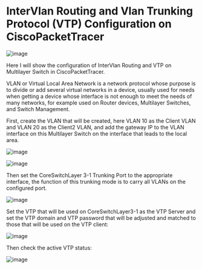 # InterVlan Routing and Vlan Trunking Protocol (VTP) Configuration on CiscoPacketTracer

![image](https://github.com/user-attachments/assets/bf46901c-74aa-41ef-b53e-96bdf6d76f8e)

Here I will show the configuration of InterVlan Routing and VTP on Multilayer Switch in CiscoPacketTracer.

VLAN or Virtual Local Area Network is a network protocol whose purpose is to divide or add several virtual networks in a device, 
usually used for needs when getting a device whose interface is not enough 
to meet the needs of many networks, for example used on Router devices, Multilayer Switches, and Switch Management.

First, create the VLAN that will be created, here VLAN 10 as the Client VLAN and VLAN 20 as the Client2 VLAN, 
and add the gateway IP to the VLAN interface on this Multilayer Switch on the interface that leads to the local area.

![image](https://github.com/user-attachments/assets/36dba871-a565-4d6e-aaf6-cdfdd7bcce0a)

![image](https://github.com/user-attachments/assets/d2ae5852-793d-4907-8afb-522740764be6)

Then set the CoreSwitchLayer 3-1 Trunking Port to the appropriate interface, 
the function of this trunking mode is to carry all VLANs on the configured port.

![image](https://github.com/user-attachments/assets/6a0ec84a-fb07-4567-96dd-b9a0d6bc420e)

Set the VTP that will be used on CoreSwitchLayer3-1 as the VTP Server and set the VTP domain and VTP password that will be adjusted and matched to those that will be used on the VTP client:

![image](https://github.com/user-attachments/assets/035d5f7f-ce53-49ee-ba2d-ec4475b03741)

Then check the active VTP status:

![image](https://github.com/user-attachments/assets/75681c27-6930-40eb-ab43-8a198bd0fdd7)
